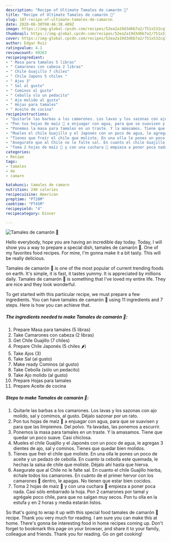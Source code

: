 ```yaml
---
description: "Recipe of Ultimate Tamales de camarón 🍤"
title: "Recipe of Ultimate Tamales de camarón 🍤"
slug: 187-recipe-of-ultimate-tamales-de-camaron
date: 2020-08-30T08:46:38.409Z
image: https://img-global.cpcdn.com/recipes/52ea2a19d3d6b7a2/751x532cq70/tamales-de-camaron-🍤-foto-principal.jpg
thumbnail: https://img-global.cpcdn.com/recipes/52ea2a19d3d6b7a2/751x532cq70/tamales-de-camaron-🍤-foto-principal.jpg
cover: https://img-global.cpcdn.com/recipes/52ea2a19d3d6b7a2/751x532cq70/tamales-de-camaron-🍤-foto-principal.jpg
author: Edgar Ruiz
ratingvalue: 4.1
reviewcount: 49263
recipeingredient:
- " Masa para tamales 5 libras"
- " Camarones con cabeza 2 libras"
- " Chile Guajillo 7 chiles"
- " Chile Japons 5 chiles "
- " Ajos 3"
- " Sal al gusto"
- " Cominos al gusto"
- " Cebolla slo un pedacito"
- " Ajo molido al gusto"
- " Hojas para tamales"
- " Aceite de cocina"
recipeinstructions:
- "Quitarle las barbas a los camarones. Los lavas y los sazonas con ajo molido, sal y comimos, al gusto. Déjalo sazonar por un rato."
- "Pon tus hojas de maíz 🌽 a enjuagar con agua, para que se suavisen y para que las limpiemos. Del polvo. Ya lavadas, las ponemos a escurrir."
- "Ponemos la masa para tamales en un traste. Y la amasamos. Tiene que quedar un poco suave. Casi chiclosa."
- "Mueles el chile Guajillo y el Japonés con un poco de agua, le agregas 3 dientes de ajo, sal y cominos. Tienes que quedar bien molidos."
- "Tienes que freír el chile que moliste. En una olla le pones un poco de aceite y un pedazo de cebolla. En cuanto la cebolla este quemada, le hechas la salsa de chile que moliste. Déjalo ahí hasta que hierva."
- "Asegurate que al Chile no le falte sal. En cuanto el chile Guajillo hierba, échale todos los camarones. En cuánto de el primer hervor con los camarones 🦐 dentro, le apagas. No tienen que estar bien cocidos."
- "Toma 2 hojas de maíz 🌽 y con una cuchara 🥄 empieza a poner poca nada. Casi sólo embarrado la hoja. Pon 2 camarones por tamal y agrégale poco chile, para que no salgan muy secos. Pon tu olla en la estufa y en 2 horas y media estarán listos."
categories:
- Recipe
tags:
- tamales
- de
- camarn

katakunci: tamales de camarn 
nutrition: 240 calories
recipecuisine: American
preptime: "PT20M"
cooktime: "PT45M"
recipeyield: "4"
recipecategory: Dinner

---
```



![Tamales de camarón 🍤](https://img-global.cpcdn.com/recipes/52ea2a19d3d6b7a2/751x532cq70/tamales-de-camaron-🍤-foto-principal.jpg)

Hello everybody, hope you are having an incredible day today. Today, I will show you a way to prepare a special dish, tamales de camarón 🍤. One of my favorites food recipes. For mine, I'm gonna make it a bit tasty. This will be really delicious.

Tamales de camarón 🍤 is one of the most popular of current trending foods on earth. It's simple, it is fast, it tastes yummy. It is appreciated by millions daily. Tamales de camarón 🍤 is something that I've loved my entire life. They are nice and they look wonderful.




To get started with this particular recipe, we must prepare a few ingredients. You can have tamales de camarón 🍤 using 11 ingredients and 7 steps. Here is how you can achieve that.

<!--inarticleads1-->

##### The ingredients needed to make Tamales de camarón 🍤:

1. Prepare  Masa para tamales (5 libras)
1. Take  Camarones con cabeza (2 libras)
1. Get  Chile Guajillo (7 chiles)
1. Prepare  Chile Japonés (5 chiles 🌶)
1. Take  Ajos (3)
1. Take  Sal (al gusto)
1. Make ready  Cominos (al gusto)
1. Take  Cebolla (sólo un pedacito)
1. Take  Ajo molido (al gusto)
1. Prepare  Hojas para tamales
1. Prepare  Aceite de cocina




<!--inarticleads2-->

##### Steps to make Tamales de camarón 🍤:

1. Quitarle las barbas a los camarones. Los lavas y los sazonas con ajo molido, sal y comimos, al gusto. Déjalo sazonar por un rato.
1. Pon tus hojas de maíz 🌽 a enjuagar con agua, para que se suavisen y para que las limpiemos. Del polvo. Ya lavadas, las ponemos a escurrir.
1. Ponemos la masa para tamales en un traste. Y la amasamos. Tiene que quedar un poco suave. Casi chiclosa.
1. Mueles el chile Guajillo y el Japonés con un poco de agua, le agregas 3 dientes de ajo, sal y cominos. Tienes que quedar bien molidos.
1. Tienes que freír el chile que moliste. En una olla le pones un poco de aceite y un pedazo de cebolla. En cuanto la cebolla este quemada, le hechas la salsa de chile que moliste. Déjalo ahí hasta que hierva.
1. Asegurate que al Chile no le falte sal. En cuanto el chile Guajillo hierba, échale todos los camarones. En cuánto de el primer hervor con los camarones 🦐 dentro, le apagas. No tienen que estar bien cocidos.
1. Toma 2 hojas de maíz 🌽 y con una cuchara 🥄 empieza a poner poca nada. Casi sólo embarrado la hoja. Pon 2 camarones por tamal y agrégale poco chile, para que no salgan muy secos. Pon tu olla en la estufa y en 2 horas y media estarán listos.




So that's going to wrap it up with this special food tamales de camarón 🍤 recipe. Thank you very much for reading. I am sure you can make this at home. There's gonna be interesting food in home recipes coming up. Don't forget to bookmark this page on your browser, and share it to your family, colleague and friends. Thank you for reading. Go on get cooking!

